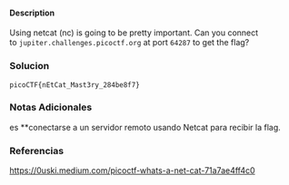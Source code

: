 #### Description

Using netcat (nc) is going to be pretty important. Can you connect to `jupiter.challenges.picoctf.org` at port `64287` to get the flag?
### Solucion

```
picoCTF{nEtCat_Mast3ry_284be8f7}
```
### Notas Adicionales
es **conectarse a un servidor remoto usando Netcat  para recibir la flag.
### Referencias

https://0uski.medium.com/picoctf-whats-a-net-cat-71a7ae4ff4c0